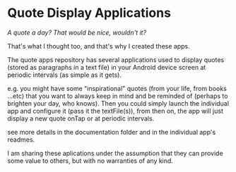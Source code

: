 Quote Display Applications
==========================

_A quote a day? That would be nice, wouldn't it?_

That's what I thought too, and that's why I created these apps. 

The quote apps repository has several applications used to display 
quotes (stored as paragraphs in a text file) in your Android device 
screen at periodic intervals (as simple as it gets).

e.g. you might have some "inspirational" quotes (from your life, from books 
...etc) that you want to always keep in mind and be reminded of 
(perhaps to brighten your day, who knows). Then you could simply launch 
the individual app and configure it (pass it the textFile(s)), from then 
on, the app will just display a new quote onTap or at periodic intervals.   

see more details in the documentation folder and in the individual app's 
readmes.

I am sharing these aplications under the assumption that they can provide 
some value to others, but with no warranties of any kind.
